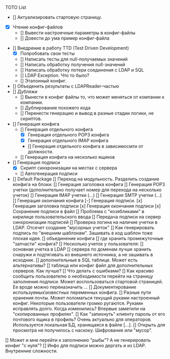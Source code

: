 TOTO List

- [] Актуализировать стартовую страницу.
- [x] Чтение конфиг-файлов
  - [] Вывести настроечные параметры в конфиг-файлы
  - [] Довести до ума пример конфиг-файла
- [] Внедрение в работу TTD (Test Driven Development)
  - [x] Попробовать свои тесты
  - [] Написать тесты для null-получаемых значений
  - [] Написать обработку получения null-значений
  - [] Написать обработку потери соединения с LDAP и SQL
  - [] LDAP Exception. Что то было?
  - [] Эталонный конфиг.
- [] Объеденить результаты c LDAPReader-частью
- [] Дубляжи
  - [] Вынести в конфиг файлы то, что может меняться от компании к компании.
  - [] Дублирование похожего кода
  - [] Перенести генерацию и вывод в разные стадии логики, не скриптов.
- [] Генерация конфига
  - [] Генерация отдельного конфига
    - [x] Генерация отдельного POP3 конфига
    - [x] Генерация отдельного IMAP конфига
    - [] Генерация отдельного конфига в зависимосмти от должности.
  - [] Генерация конфига на несколько ящиков
- [] Генерация подписи
  - [x] Скрипт синхронизации на местах с сервера
  - [] Автогенерация подписи
- [] Default Package 
[] Переход на модульность. Разделить создание конфига на блоки:
 [] Генерация заголовка конфига
 [] Генерация POP3 учетки (дополнительно получает номер для перехода на несколько учеток)
 [] Генерация IMAP учетки (...)
 [] Генерация SMTP учетки (...)
 [] Генерация окончания конфига
[-] Генерация подписи. 
  [x] Генерация заголовка подписи
  [x] Генерация окончания подписи
  [x] Сохранение подписи в файл
  [] Проблема с "козябликами" в кирилице пользовательского ввода
  [] Передача подписи на сервер синхронизации подписей
  [] Проверка логина на наличие учетки в LDAP. Отсечет создание "мусорных учеток"
 [] Как генерировать подпись по "внешним шаблонам". Зашивать в код шаблон тоже плохая идея.
 [] объединение конфига
[] где хранить промежуточные "запчасти" конфига? 
[] Несколько учеток у пользователя:
 [] основная учетка в LDAP
 [] сервера по доменам лучше хранить снаружи и подтягивать из внешнего источника, а не зашивать в исходник.
 [] дополнительные в SQL таблице. Может есть альтернативы?
 [] таблица или конфиг файл для дополнительных серверов. Как лучше?
[] Что делать с ошибками?
[] Как красиво сообщить пользователю о необходимости перейти на страницу заполнения подписи. Может воспользоваться стартовой страницей. Ее вроде можно переназначить ... 
[] Документирование используемых\известных переменных конфига.
[] Разные пути хранения почты. Может поломаться текущий руками настроенный конфиг. Некоторые пользователи громко ругаются. Руками исправлять долго. Когда изменились? Впервые заметили на "скопированных профилях".
[] Как "запихнуть" клиенту пароль от его почтового ящика в профиль? Очень актуально для операторов. Используется локальная БД, хранящаяся в файле [...]. 
[] Открыть для просмотра не получилось с наскоку. Шифрование или "мусор".

[] Может и мне перейти к заполнению "рыбы"? А не генерировать конфиг "с нуля"?
[] Инфо для подписи можно дергать и из LDAP. Внутренние сложности.
